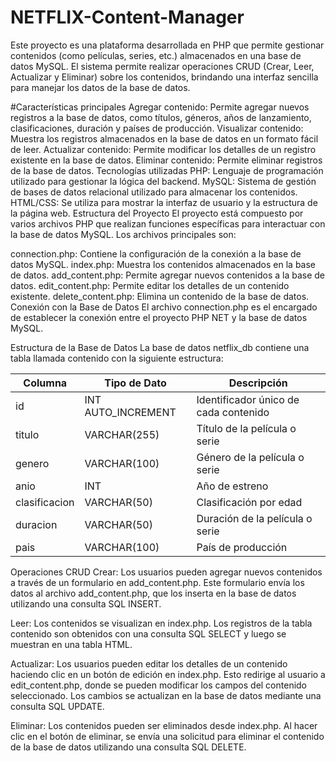 # NETFLIX-Content-Manager
Este proyecto es una plataforma desarrollada en PHP que permite gestionar contenidos (como películas, series, etc.) almacenados en una base de datos MySQL. El sistema permite realizar operaciones CRUD (Crear, Leer, Actualizar y Eliminar) sobre los contenidos, brindando una interfaz sencilla para manejar los datos de la base de datos.

#Características principales
Agregar contenido: Permite agregar nuevos registros a la base de datos, como títulos, géneros, años de lanzamiento, clasificaciones, duración y países de producción.
Visualizar contenido: Muestra los registros almacenados en la base de datos en un formato fácil de leer.
Actualizar contenido: Permite modificar los detalles de un registro existente en la base de datos.
Eliminar contenido: Permite eliminar registros de la base de datos.
Tecnologías utilizadas
PHP: Lenguaje de programación utilizado para gestionar la lógica del backend.
MySQL: Sistema de gestión de bases de datos relacional utilizado para almacenar los contenidos.
HTML/CSS: Se utiliza para mostrar la interfaz de usuario y la estructura de la página web.
Estructura del Proyecto
El proyecto está compuesto por varios archivos PHP que realizan funciones específicas para interactuar con la base de datos MySQL. Los archivos principales son:

connection.php: Contiene la configuración de la conexión a la base de datos MySQL.
index.php: Muestra los contenidos almacenados en la base de datos.
add_content.php: Permite agregar nuevos contenidos a la base de datos.
edit_content.php: Permite editar los detalles de un contenido existente.
delete_content.php: Elimina un contenido de la base de datos.
Conexión con la Base de Datos
El archivo connection.php es el encargado de establecer la conexión entre el proyecto PHP NET y la base de datos MySQL.

Estructura de la Base de Datos
La base de datos netflix_db contiene una tabla llamada contenido con la siguiente estructura:

| Columna          | Tipo de Dato      | Descripción                             |
|------------------|-------------------|-----------------------------------------|
| id             | INT AUTO_INCREMENT| Identificador único de cada contenido   |
| titulo         | VARCHAR(255)       | Título de la película o serie           |
| genero         | VARCHAR(100)       | Género de la película o serie           |
| anio           | INT               | Año de estreno                          |
| clasificacion  | VARCHAR(50)        | Clasificación por edad                  |
| duracion       | VARCHAR(50)        | Duración de la película o serie         |
| pais           | VARCHAR(100)       | País de producción                      |


Operaciones CRUD
Crear: Los usuarios pueden agregar nuevos contenidos a través de un formulario en add_content.php. Este formulario envía los datos al archivo add_content.php, que los inserta en la base de datos utilizando una consulta SQL INSERT.

Leer: Los contenidos se visualizan en index.php. Los registros de la tabla contenido son obtenidos con una consulta SQL SELECT y luego se muestran en una tabla HTML.

Actualizar: Los usuarios pueden editar los detalles de un contenido haciendo clic en un botón de edición en index.php. Esto redirige al usuario a edit_content.php, donde se pueden modificar los campos del contenido seleccionado. Los cambios se actualizan en la base de datos mediante una consulta SQL UPDATE.

Eliminar: Los contenidos pueden ser eliminados desde index.php. Al hacer clic en el botón de eliminar, se envía una solicitud para eliminar el contenido de la base de datos utilizando una consulta SQL DELETE.
